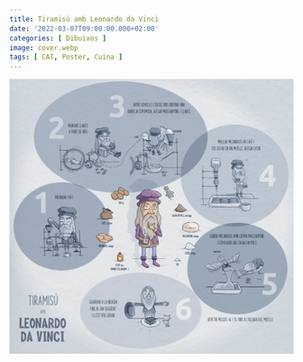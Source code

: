 ```yaml
---
title: Tiramisú amb Leonardo da Vinci
date: '2022-03-07T09:00:00.000+02:00'
categories: [ Dibuixos ]
image: cover.webp
tags: [ CAT, Poster, Cuina ]
---
```


![](leo_tiramisu.webp "Tiramisú amb Leonardo da Vinci")
